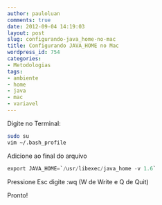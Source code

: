 ```yaml
---
author: pauloluan
comments: true
date: 2012-09-04 14:19:03
layout: post
slug: configurando-java_home-no-mac
title: Configurando JAVA_HOME no Mac
wordpress_id: 754
categories:
- Metodologias
tags:
- ambiente
- home
- java
- mac
- variavel
---
```


Digite no Terminal:

``` bash
sudo su
vim ~/.bash_profile
```

Adicione ao final do arquivo

``` sql
export JAVA_HOME=`/usr/libexec/java_home -v 1.6`
```

Pressione Esc digite :wq
(W de Write e Q de Quit)

Pronto!
